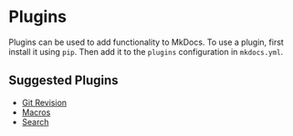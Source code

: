 # Plugins

Plugins can be used to add functionality to MkDocs.  To use a plugin, first install it using `pip`.  Then add it to the `plugins` configuration in `mkdocs.yml`.


## Suggested Plugins

<div markdown>

- [Git Revision]
- [Macros]
- [Search]

</div>

[Git Revision]: git-revision.md
[Macros]: macros.md
[Search]: search.md